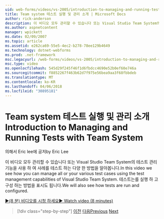 ```yaml
---
uid: web-forms/videos/vs-2005/introduction-to-managing-and-running-tests-with-team-system
title: Team system 테스트 실행 및 관리 소개 | Microsoft Docs
author: rick-anderson
description: 이 비디오 모두 관리할 수 있습니다 또는 Visual Studio Team System의 테스트 관리 기능을 사용 하 여 사례를 테스트 하는 다양 한 방법을 알아봅니다. 또한 살펴보겠습니다...
ms.author: aspnetcontent
manager: wpickett
ms.date: 02/09/2007
ms.topic: article
ms.assetid: e262ca69-55e5-4ec2-b278-78ee129b4649
ms.technology: dotnet-webforms
ms.prod: .net-framework
msc.legacyurl: /web-forms/videos/vs-2005/introduction-to-managing-and-running-tests-with-team-system
msc.type: video
ms.openlocfilehash: 545d29f245f46f1d6fbdcc4690e52b0ef60e746a
ms.sourcegitcommit: f8852267f463b62d7f975e56bea9aa3f68fbbdeb
ms.translationtype: MT
ms.contentlocale: ko-KR
ms.lasthandoff: 04/06/2018
ms.locfileid: "30895181"
---
```

<a name="introduction-to-managing-and-running-tests-with-team-system"></a><span data-ttu-id="a9eb2-104">Team system 테스트 실행 및 관리 소개</span><span class="sxs-lookup"><span data-stu-id="a9eb2-104">Introduction to Managing and Running Tests with Team System</span></span>
====================
<span data-ttu-id="a9eb2-105">의해서 Eric lee에 공저</span><span class="sxs-lookup"><span data-stu-id="a9eb2-105">by Eric Lee</span></span>

<span data-ttu-id="a9eb2-106">이 비디오 모두 관리할 수 있습니다 또는 Visual Studio Team System의 테스트 관리 기능을 사용 하 여 사례를 테스트 하는 다양 한 방법을 알아봅니다.</span><span class="sxs-lookup"><span data-stu-id="a9eb2-106">In this video we see how you can manage all or your various test cases using the test management capabilities of Visual Studio Team System.</span></span> <span data-ttu-id="a9eb2-107">테스트는를 실행 하 고 구성 하는 방법을 표시도 됩니다.</span><span class="sxs-lookup"><span data-stu-id="a9eb2-107">We will also see how tests are run and configured.</span></span>

[<span data-ttu-id="a9eb2-108">&#9654;(8 분) 비디오를 시청 하세요</span><span class="sxs-lookup"><span data-stu-id="a9eb2-108">&#9654; Watch video (8 minutes)</span></span>](https://channel9.msdn.com/Blogs/ASP-NET-Site-Videos/introduction-to-managing-and-running-tests-with-team-system)

> [!div class="step-by-step"]
> <span data-ttu-id="a9eb2-109">[이전](introduction-to-manual-testing-with-team-system.md)
> [다음](measuring-the-business-value-of-ajax.md)</span><span class="sxs-lookup"><span data-stu-id="a9eb2-109">[Previous](introduction-to-manual-testing-with-team-system.md)
[Next](measuring-the-business-value-of-ajax.md)</span></span>
